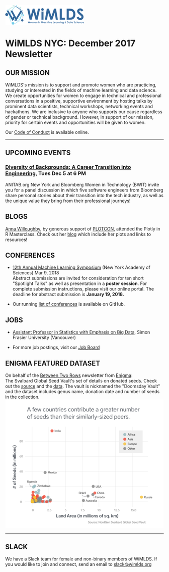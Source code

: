 ![wimlds](images/Logo-Blue-reduced.png)  

# WiMLDS NYC:  December 2017 Newsletter

## OUR MISSION

WiMLDS's mission is to support and promote women who are practicing, studying or interested in the fields of machine learning and data science.  We create opportunities for women to engage in technical and professional conversations in a positive, supportive environment by hosting talks by prominent data scientists, technical workshops, networking events and hackathons.  We are inclusive to anyone who supports our cause regardless of gender or technical background.  However, in support of our mission, priority for certain events and opportunities will be given to women.  

Our [Code of Conduct](https://github.com/WiMLDS/starter-kit/wiki/Code-of-conduct) is available online.

---

## UPCOMING EVENTS
### [Diversity of Backgrounds: A Career Transition into Engineering](https://www.bloomberg.com/event-registration/?id=72909), Tues Dec 5 at 6 PM
ANITAB.org New York and Bloomberg Women in Technology (BWIT) invite you for a panel discussion in which five software engineers from Bloomberg share personal stories about their transition into the tech industry, as well as the unique value they bring from their professional journeys!  


## BLOGS 
[Anna Willoughby](https://www.linkedin.com/in/anna-willoughby/), by generous support of [PLOTCON](https://plotcon.plot.ly/), attended the Plotly in R Masterclass.  Check out her [blog](http://wimlds.org/anna-willoughby-plotcon-2017-plotly-masterclass/) which include her plots and links to resources!


## CONFERENCES 

* [12th Annual Machine Learning Symposium](https://github.com/WiMLDS/conferences/blob/master/2018/2018_03_09_ml_symposium.md) (New York Academy of Sciences) Mar 9, 2018  
Abstract submissions are invited for consideration for ten short "Spotlight Talks" as well as presentation in a **poster session**. For complete submission instructions, please visit our online portal. The deadline for abstract submission is **January 19, 2018.**

* Our running [list of conferences](https://github.com/WiMLDS/conferences) is available on GitHub.

## JOBS 

* [Assistant Professor in Statistics with Emphasis on Big Data](http://wimlds.org/job/simoin-fraser-university-2-assistant-professor-in-statistics-with-emphasis-on-big-data/), Simon Frasier University (Vancouver)

* For more job postings, visit our [Job Board](http://wimlds.org/jobs/)


## ENIGMA FEATURED DATASET 
On behalf of the [Between Two Rows](https://us5.campaign-archive.com/home/?u=04aa10cf99e0998bd8e69a109&id=e53dcad000) newsletter from [Enigma](https://www.enigma.com):  
The Svalbard Global Seed Vault's set of details on donated seeds. Check out the [source](https://www.nordgen.org/sgsv/index.php?page=sgsv_information_list) and the [data](https://public.enigma.com/datasets/svalbard-global-seed-vault-seed-samples/a44eb598-e372-4385-af38-d31606f27b19). The vault is nicknamed the "Doomsday Vault" and the dataset includes genus name, donation date and number of seeds in the collection.
![seeds](images/seeds-01.png)  

---

## SLACK
We have a Slack team for female and non-binary members of WiMLDS.  If you would like to join and connect, send an email to slack@wimlds.org

